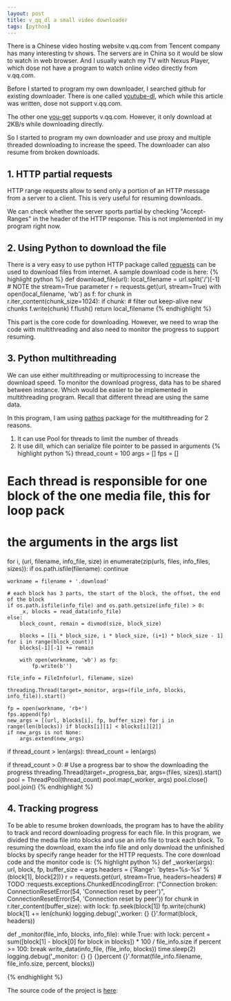 ```yaml
---
layout: post
title: v_qq_dl a small video downloader
tags: [python]
---
```


There is a Chinese video hosting website v.qq.com from Tencent company has many
interesting tv shows. The servers are in China so it would be slow to watch
in web browser. And I usually watch my TV with Nexus Player, which dose not have
a program to watch online video directly from v.qq.com.

Before I started to program my own downloader, I searched github for existing
downloader. There is one called [youtube-dl](https://rg3.github.io/youtube-dl/),
which while this article was written, dose not support v.qq.com.

The other one [you-get](https://github.com/soimort/you-get) supports v.qq.com.
However, it only download at 2KB/s while downloading directly.

So I started to program my own downloader and use proxy and multiple threaded
downloading to increase the speed. The downloader can also resume from broken
downloads.
<!--break-->


## 1. HTTP partial requests

HTTP range requests allow to send only a portion of an HTTP message from a server
to a client. This is very useful for resuming downloads.

We can check whether the server sports partial by checking "Accept-Ranges" in the
header of the HTTP response. This is not implemented in my program right now.

## 2. Using Python to download the file

There is a very easy to use python HTTP package called [requests](http://docs.python-requests.org/en/master/) can be used to
download files from internet. A sample download code is here:
{% highlight python %}
def download_file(url):
    local_filename = url.split('/')[-1]
    # NOTE the stream=True parameter
    r = requests.get(url, stream=True)
    with open(local_filename, 'wb') as f:
        for chunk in r.iter_content(chunk_size=1024):
            if chunk: # filter out keep-alive new chunks
                f.write(chunk)
                f.flush()
    return local_filename
{% endhighlight  %}

This part is the core code for downloading. However, we need to wrap the code
with multithreading and also need to monitor the progress to support resuming.

## 3. Python multithreading

We can use either multithreading or multiprocessing to increase the download
speed. To monitor the download progress, data has to be shared between instance.
Which would be easier to be implemented in multithreading program. Recall that
different thread are using the same data.

In this program, I am using [pathos](https://pypi.python.org/pypi/pathos) package
for the multithreading for 2 reasons.
1. It can use Pool for threads to limit the number of threads
2. It use dill, which can serialize file pointer to be passed in arguments
{% highlight python %}
thread_count = 100
args = []
fps = []

# Each thread is responsible for one block of the one media file, this for loop pack
# the arguments in the args list
for i, (url, filename, info_file, size) in enumerate(zip(urls, files, info_files, sizes)):
    if os.path.isfile(filename):
        continue

    workname = filename + '.download'

    # each block has 3 parts, the start of the block, the offset, the end of the block
    if os.path.isfile(info_file) and os.path.getsize(info_file) > 0:
        _x, blocks = read_data(info_file)
    else:
        block_count, remain = divmod(size, block_size)

        blocks = [[i * block_size, i * block_size, (i+1) * block_size - 1] for i in range(block_count)]
        blocks[-1][-1] += remain

        with open(workname, 'wb') as fp:
            fp.write(b'')

    file_info = FileInfo(url, filename, size)

    threading.Thread(target=_monitor, args=(file_info, blocks, info_file)).start()

    fp = open(workname, 'rb+')
    fps.append(fp)
    new_args = [(url, blocks[i], fp, buffer_size) for i in range(len(blocks)) if blocks[i][1] < blocks[i][2]]
    if new_args is not None:
        args.extend(new_args)

if thread_count > len(args):
    thread_count = len(args)

if thread_count > 0:
    # Use a progress bar to show the downloading the progress
    threading.Thread(target=_progress_bar, args=(files, sizes)).start()
    pool = ThreadPool(thread_count)
    pool.map(_worker, args)
    pool.close()
    pool.join()
{% endhighlight  %}


## 4. Tracking progress

To be able to resume broken downloads, the program has to have the ability to
track and record downloading progress for each file. In this program, we divided
the media file into blocks and use an info file to track each block. To resuming the download, exam the info file and only download the unfinished blocks by specify range header for the HTTP requests. The core download code and the monitor code is:
{% highlight python %}
def _worker(args):
    url, block, fp, buffer_size = args
    headers = {'Range': 'bytes=%s-%s' % (block[1], block[2])}
    r = requests.get(url, stream=True, headers=headers)
    # TODO :requests.exceptions.ChunkedEncodingError: ("Connection broken: ConnectionResetError(54, 'Connection reset by peer')", ConnectionResetError(54, 'Connection reset by peer'))
    for chunk in r.iter_content(buffer_size):
        with lock:
            fp.seek(block[1])
            fp.write(chunk)
            block[1] += len(chunk)
        logging.debug('\_worker: {} {}'.format(block, headers))


def _monitor(file_info, blocks, info_file):
    while True:
        with lock:
            percent = sum([block[1] - block[0] for block in blocks]) * 100 / file_info.size
            if percent >= 100:
                break
            write_data(info_file, (file_info, blocks))
        time.sleep(2)
        logging.debug('_monitor: {} {} {}percent {}'.format(file_info.filename, file_info.size, percent, blocks))

{% endhighlight  %}


The source code of the project is [here](https://github.com/asurinsaka/v_qq_dl):
